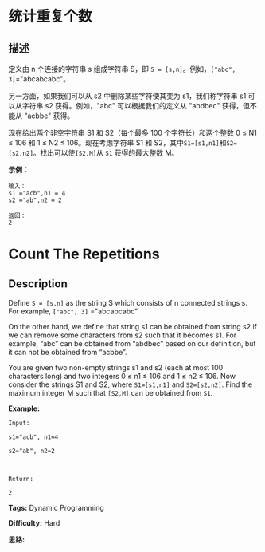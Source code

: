 # 统计重复个数

## 描述

定义由 n 个连接的字符串 s 组成字符串 S，即 `S = [s,n]`。例如，`["abc", 3]`="abcabcabc"。

另一方面，如果我们可以从 s2 中删除某些字符使其变为 s1，我们称字符串 s1 可以从字符串 s2 获得。例如，"abc" 可以根据我们的定义从 "abdbec" 获得，但不能从 "acbbe" 获得。

现在给出两个非空字符串 S1 和 S2（每个最多 100 个字符长）和两个整数 0 ≤ N1 ≤ 106 和 1 ≤ N2 ≤ 106。现在考虑字符串 S1 和 S2，其中`S1=[s1,n1]`和`S2=[s2,n2]`。找出可以使`[S2,M]`从 `S1` 获得的最大整数 M。

**示例：**

    
    
    输入：
    s1 ="acb",n1 = 4
    s2 ="ab",n2 = 2
    
    返回：
    2
    



# Count The Repetitions

## Description



Define `S = [s,n]` as the string S which consists of n connected strings s. For example, `["abc", 3]` ="abcabcabc".

On the other hand, we define that string s1 can be obtained from string s2 if we can remove some characters from s2 such that it becomes s1. For example, “abc” can be obtained from “abdbec” based on our definition, but it can not be obtained from “acbbe”.

You are given two non-empty strings s1 and s2 (each at most 100 characters long) and two integers 0 ≤ n1 ≤ 106 and 1 ≤ n2 ≤ 106. Now consider the strings S1 and S2, where `S1=[s1,n1]` and `S2=[s2,n2]`. Find the maximum integer M such that `[S2,M]` can be obtained from `S1`.

**Example:**

    
    
    Input:
    s1="acb", n1=4
    s2="ab", n2=2
    
    Return:
    2
    


**Tags:** Dynamic Programming

**Difficulty:** Hard

**思路:**
